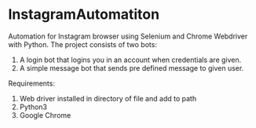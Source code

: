 # InstagramAutomatiton
Automation for Instagram browser using Selenium and Chrome Webdriver with Python.
The project consists of two bots:
1. A login bot that logins you in an account when credentials are given.
2. A simple message bot that sends pre defined message to given user.


Requirements:
1. Web driver installed in directory of file and add to path
2. Python3
3. Google Chrome
